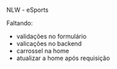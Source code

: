 NLW - eSports

Faltando:
- validações no formulário
- valicações no backend
- carrossel na home
- atualizar a home após requisição